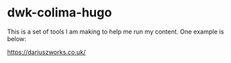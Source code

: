 # dwk-colima-hugo
This is a set of tools I am making to help me run my content. One example is below:

https://dariuszworks.co.uk/